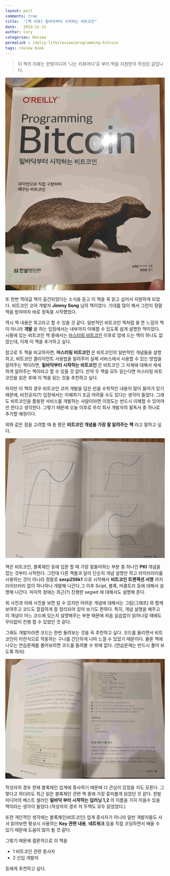 ```yaml
---
layout: post
comments: true
title:  "[책 리뷰] 밑바닥부터 시작하는 비트코인"
date:   2019-12-15
author: Cory
categories: Review
permalink : /daliy-life/review/programming-bitcoin
tags: review book
---
```


> 이 책의 리뷰는 한빛미디어 '나는 리뷰어다'로 부터 책을 지원받아 작성된 글입니다.

<img src="/assets/review/programming-bitcoin/programming-bitcoin-01.jpeg" alt="programming-bitcoin-01">

또 한번 역대급 책이 출간되었다는 소식을 듣고 이 책을 꼭 읽고 싶어서 지원하게 되었다. 비트코인 코어 개발자 __Jimmy Song__ 님의 책이었다. 기대를 많이 해서 그런지 정말 책을 받자마자 바로 정독을 시작했었다.

역시 책 내용은 최고라고 할 수 있을 것 같다. 일반적인 비트코인 책처럼 붕 뜬 느낌의 책이 아니라 __개발__ 을 하는 입장에서는 내부까지 이해할 수 있도록 쉽게 설명한 책이었다. 시중에 있는 비트코인 책 중에서는 [마스터링 비트코인](http://www.yes24.com/Product/goods/22357437) 이후로 맘에 드는 책이 하나도 없었는데, 이제 이 책을 추가하고 싶다. 

참고로 두 책을 비교하자면, __마스터링 비트코인__ 은 비트코인의 일반적인 개념들을 설명하고, 비트코인 클라이언트 사용법을 알려주어 실제 서비스에서 사용할 수 있는 방법을 알려주는 책이라면, __밑바닥부터 시작하는 비트코인__ 은 비트코인 그 자체에 대해서 세세하게 알려주는 책이라고 할 수 있을 것 같다. 만약 두 책을 모두 읽는다면 마스터링 비트코인을 읽은 후에 이 책을 읽는 것을 추천하고 싶다.

하지만 이 책의 경우 비트코인 코어 개발을 담은 만큼 수학적인 내용이 많이 들어가 있기 때문에, 비전공자(?) 입장에서는 이해하기 조금 어려울 수도 있다는 생각이 들었다. 그래도 비트코인을 활용한 서비스를 개발하는 사람이라면 이정도는 반드시 이해할 수 있어야만 한다고 생각한다. 그렇기 때문에 오늘 이후로 우리 회사 개발자의 필독서 중 하나로 추가할 예정이다.

위와 같은 점을 고려할 때 총 평은 __비트코인 개념을 가장 잘 알려주는 책__ 라고 말하고 싶다.

<img src="/assets/review/programming-bitcoin/programming-bitcoin-02.jpeg" alt="programming-bitcoin-02">

책은 비트코인, 블록체인 등에 입문 할 때 가장 힘들어하는 부분 중 하나인 __PKI__ 개념을 잡는 것부터 시작한다. 그런데 다른 책들과 달리 단순히 개념 설명만 하고 라이브러리를 사용하는 것이 아니라 정말로 __secp256k1__ 으로 시작해서 __비트코인 트랜잭션 서명__ 까지 라이브러리 없이 하나하나 개발해 나간다.그 이후 Scipt, 블록, 머클트리 등에 대해서 설명해 나간다. 마지막 장에는 최근(?) 진행한 segwit 에 대해서도 설명해 준다.

위 사진과 아래 사진을 보면 알 수 있지만 어려운 개념에 대해서는 그림(그래프) 와 함께 보여주고 코드도 깔끔하게 잘 정리되어 있어 보기도 편하다. 특히, 개념 설명을 해주고 이 개념이 어느 코드에 있는지 설명해주는 부분 때문에 처음 실습없이 읽어나갈 때에도 무리없이 진행 할 수 있었던 것 같다.

그래도 개발자라면 코드는 한번 돌려보는 것을 꼭 추천하고 싶다. 코드를 돌리면서 비트코인이 이런식으로 작동하는 구나를 간단하게 나마 느낄 수 있었기 때문이다. 물론 책에 나오는 연습문제를 풀어보려면 코드를 돌려볼 수 밖에 없다. (연습문제는 반드시 풀어 보도록 하자)

<img src="/assets/review/programming-bitcoin/programming-bitcoin-03.jpeg" alt="programming-bitcoin-03">

작성자의 경우 현재 블록체인 업계에 종사하기 때문에 더 관심이 있었을 지도 모른다. 그렇다고 하더라도 최근 읽은 블록체인 관련 책 중에 가장 흥미롭게 읽었던 것 같다. 한빝미디어의 베스트 셀러인 __밑바닥 부터 시작하는 딥러닝 1,2__ 의 이름을 가히 이을수 있을 책이라는 생각이 들었다.(작성자의 경우 저 두책도 모두 읽었었다.) 

또한 개인적인 생각에는 블록체인(비트코인) 업계 종사자가 아니라 일반 개발자들도 사서 읽어보면 평상시 사용하는 __Key 관련 내용__, __네트워크__ 등을 직접 코딩하면서 배울 수 있기 때문에 도움이 많이 될 것 같다.

그렇기 때문에 결론적으로 이 책을

- 1 비트코인 관련 종사자
- 2 신입 개발자

등에게 추천하고 싶다.
